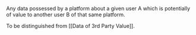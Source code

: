Any data possessed by a platform about a given user A which is potentially of value to another user B of that same platform.

To be distinguished from [[Data of 3rd Party Value]].